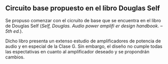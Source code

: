 ## Circuito base propuesto en el libro Douglas Self

Se propuso comenzar con el cicruito de base que se encuentra en el libro de Douglas Self (*Self, Douglas.
Audio power amplifi er design handbook. – 5th ed.*).

Dicho libro presenta un extenso estudio de amplificadores de potencia de audio y en especial de la Clase G. 
Sin embargo, el diseño no cumple todas las espectativas en cuanto al amplificador deseado y se propondrán cambios.



